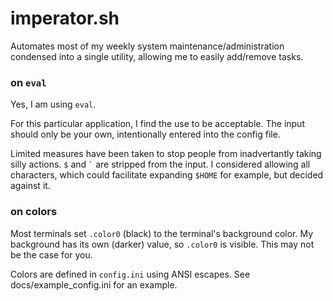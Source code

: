 # imperator.sh

Automates most of my weekly system maintenance/administration condensed into a
single utility, allowing me to easily add/remove tasks.

### on `eval`

Yes, I am using `eval`.

For this particular application, I find the use to be acceptable. The input
should only be your own, intentionally entered into the config file.

Limited measures have been taken to stop people from inadvertantly taking
silly actions. `$` and `` ` `` are stripped from the input. I considered
allowing all characters, which could facilitate expanding `$HOME` for example,
but decided against it.

### on colors

Most terminals set `.color0` (black) to the terminal's background color. My
background has its own (darker) value, so `.color0` is visible. This may not be
the case for you.

Colors are defined in `config.ini` using ANSI escapes. See
docs/example_config.ini for an example.
